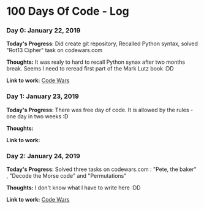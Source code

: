 # 100 Days Of Code - Log

### Day 0: January 22, 2019 

**Today's Progress**: Did create git repository, Recalled Python syntax, solved "Rot13 Сipher" task on codewars.com 

**Thoughts:** It was realy to hard to recall Python synax after two months break. Seems I need to reread first part of the Mark Lutz book :DD 

**Link to work:** [Code Wars](http://www.codewars.com)



### Day 1: January 23, 2019 

**Today's Progress**: There was free day of code. It is allowed by the rules - one day in two weeks :D 

**Thoughts:** 

**Link to work:** 



### Day 2: January 24, 2019 

**Today's Progress**: Solved three tasks on codewars.com : "Pete, the baker" , "Decode the Morse code" and "Permutations"

**Thoughts:** I don't know what I have to write here :DD 

**Link to work:** [Code Wars](http://www.codewars.com)
